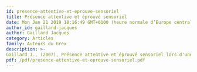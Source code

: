 ```yaml
---
id: presence-attentive-et-eprouve-sensoriel
title: Présence attentive et éprouvé sensoriel
date: Mon Jan 21 2019 10:16:49 GMT+0100 (heure normale d’Europe centrale)
author_id: gaillard-jacques
author: Gaillard Jacques
category: Articles
family: Auteurs du Grex
description: >-
Gaillard J., (2007), Présence attentive et éprouvé sensoriel lors d'une activité corporelle, Expliciter n° 68, p. 30-34. 
pdf: /pdf/presence-attentive-et-eprouve-sensoriel.pdf
---
```

